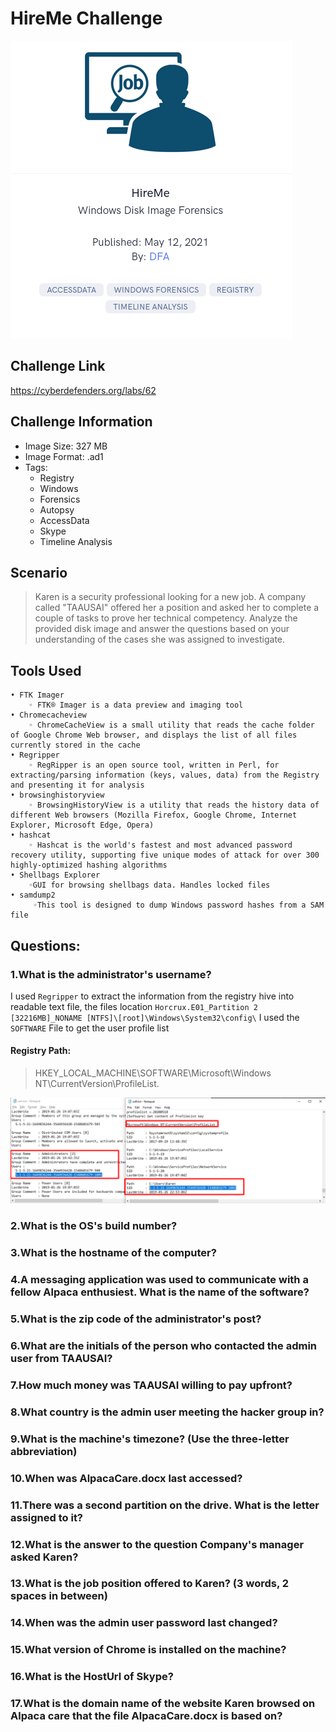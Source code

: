 # HireMe Challenge
![This is an image](/HireMe/Images/hiremehead.png)

## Challenge Link
https://cyberdefenders.org/labs/62

## Challenge Information
- Image Size: 	 327 MB
- Image Format: .ad1
- Tags: 
    - Registry
    - Windows 
    - Forensics
    - Autopsy 
    - AccessData
    - Skype   
    - Timeline Analysis  
    
    

## Scenario
> Karen is a security professional looking for a new job. A company called "TAAUSAI"  offered her a position and asked her to complete a couple of tasks to prove her technical competency. Analyze the provided disk image and answer the questions based on your understanding of the cases she was assigned to investigate.

## Tools Used
    • FTK Imager
        ◦ FTK® Imager is a data preview and imaging tool
    • Chromecacheview
        ◦ ChromeCacheView is a small utility that reads the cache folder of Google Chrome Web browser, and displays the list of all files currently stored in the cache
    • Regripper 
        ◦ RegRipper is an open source tool, written in Perl, for extracting/parsing information (keys, values, data) from the Registry and presenting it for analysis
    • browsinghistoryview
        ◦ BrowsingHistoryView is a utility that reads the history data of different Web browsers (Mozilla Firefox, Google Chrome, Internet Explorer, Microsoft Edge, Opera)
    • hashcat
        ◦ Hashcat is the world's fastest and most advanced password recovery utility, supporting five unique modes of attack for over 300 highly-optimized hashing algorithms
    • Shellbags Explorer
        ◦GUI for browsing shellbags data. Handles locked files
    • samdump2
         ◦This tool is designed to dump Windows password hashes from a SAM file
         
 ## Questions:       
         
         
         
### 1.What is the administrator's username?
I used `Regripper` to extract the information from the registry hive into readable text file, the files location `Horcrux.E01_Partition 2 [32216MB]_NONAME [NTFS]\[root]\Windows\System32\config\`
I used the `SOFTWARE` File to get the user profile list 

#### Registry Path:
> HKEY_LOCAL_MACHINE\SOFTWARE\Microsoft\Windows NT\CurrentVersion\ProfileList.

![q1](/HireMe/Images/q1.png)


### 2.What is the OS's build number?

### 3.What is the hostname of the computer?

### 4.A messaging application was used to communicate with a fellow Alpaca enthusiest. What is the name of the software?

### 5.What is the zip code of the administrator's post?

### 6.What are the initials of the person who contacted the admin user from TAAUSAI?

### 7.How much money was TAAUSAI willing to pay upfront?

### 8.What country is the admin user meeting the hacker group in?

### 9.What is the machine's timezone? (Use the three-letter abbreviation)

### 10.When was AlpacaCare.docx last accessed?

### 11.There was a second partition on the drive. What is the letter assigned to it?

### 12.What is the answer to the question Company's manager asked Karen?

### 13.What is the job position offered to Karen? (3 words, 2 spaces in between)

### 14.When was the admin user password last changed?

### 15.What version of Chrome is installed on the machine?

### 16.What is the HostUrl of Skype?

### 17.What is the domain name of the website Karen browsed on Alpaca care that the file AlpacaCare.docx is based on?
       
